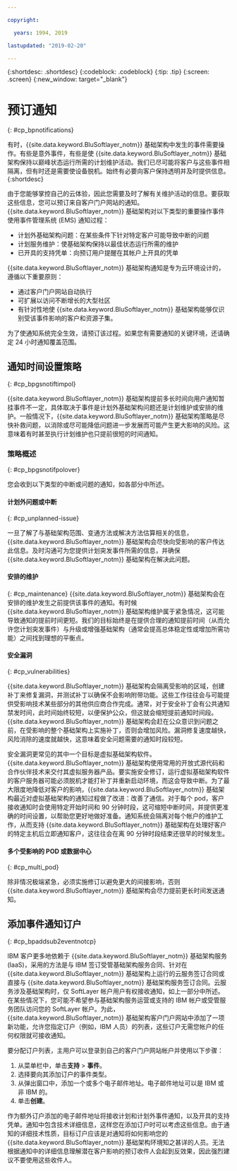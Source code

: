 ```yaml
---

copyright:

  years: 1994, 2019

lastupdated: "2019-02-20"

---
```


{:shortdesc: .shortdesc}
{:codeblock: .codeblock}
{:tip: .tip}
{:screen: .screen}
{:new_window: target="_blank"}


# 预订通知
{: #cp_bpnotifications}

有时，{{site.data.keyword.BluSoftlayer_notm}} 基础架构中发生的事件需要操作。有些是意外事件，有些是使 {{site.data.keyword.BluSoftlayer_notm}} 基础架构保持以巅峰状态运行所需的计划维护活动。我们已尽可能将客户与这些事件相隔离，但有时还是需要使设备脱机。始终有必要向客户保持透明并及时提供信息。
{:shortdesc}

由于您能够掌控自己的云体验，因此您需要及时了解有关维护活动的信息。要获取这些信息，您可以预订来自客户门户网站的通知。{{site.data.keyword.BluSoftlayer_notm}} 基础架构对以下类型的重要操作事件使用事件管理系统 (EMS) 通知过程：
* 计划外基础架构问题：在某些条件下针对特定客户可能导致中断的问题
* 计划服务维护：使基础架构保持以最佳状态运行所需的维护
* 已开具的支持凭单：向预订用户提醒在其帐户上开具的凭单

{{site.data.keyword.BluSoftlayer_notm}} 基础架构通知是专为云环境设计的，遵循以下重要原则：
* 通过客户门户网站自动执行
* 可扩展以访问不断增长的大型社区
* 有针对性地使 {{site.data.keyword.BluSoftlayer_notm}} 基础架构能够仅识别受该事件影响的客户和资源子集。

为了使通知系统完全生效，请预订该过程。如果您有需要通知的关键环境，还请确定 24 小时通知覆盖范围。


## 通知时间设置策略
{: #cp_bpgsnotiftimpol}

{{site.data.keyword.BluSoftlayer_notm}} 基础架构提前多长时间向用户通知暂挂事件不一定，具体取决于事件是计划外基础架构问题还是计划维护或安排的维护。一般情况下，{{site.data.keyword.BluSoftlayer_notm}} 基础架构策略是尽快补救问题，以消除或尽可能降低问题进一步发展而可能产生更大影响的风险。这意味着有时甚至执行计划维护也只提前很短的时间通知。

### 策略概述
{: #cp_bpgsnotifpolover}

您会收到以下类型的中断或问题的通知，如各部分中所述。

#### 计划外问题或中断
{: #cp_unplanned-issue}

一旦了解了与基础架构范围、变通方法或解决方法估算相关的信息，{{site.data.keyword.BluSoftlayer_notm}} 基础架构会尽快向受影响的客户传达此信息。及时沟通可为您提供计划突发事件所需的信息，并确保 {{site.data.keyword.BluSoftlayer_notm}} 基础架构在解决此问题。

#### 安排的维护
{: #cp_maintenance}
{{site.data.keyword.BluSoftlayer_notm}} 基础架构会在安排的维护发生之前提供该事件的通知。有时候 {{site.data.keyword.BluSoftlayer_notm}} 基础架构维护属于紧急情况，这可能导致通知的提前时间更短。我们的目标始终是在提供合理的通知提前时间（从而允许您计划突发事件）与升级或增强基础架构（通常会提高总体稳定性或增加所需功能）之间找到理想的平衡点。

#### 安全漏洞
{: #cp_vulnerabilities}

{{site.data.keyword.BluSoftlayer_notm}} 基础架构会隔离受影响的区域，创建补丁来修复漏洞，并测试补丁以确保不会影响附带功能。这些工作往往会与可能提供受影响技术某些部分的其他供应商合作完成。通常，对于安全补丁会有公共通知禁发时间，此时间始终较短，以便保护公众，但这就会缩短提前通知时间段。{{site.data.keyword.BluSoftlayer_notm}} 基础架构会赶在公众意识到问题之前，在受影响的整个基础架构上实施补丁，否则会增加风险。漏洞修复速度越快，风险消除的速度就越快，这意味着安全问题需要的通知时段较短。

安全漏洞更常见的其中一个目标是虚拟基础架构软件。{{site.data.keyword.BluSoftlayer_notm}} 基础架构使用常用的开放式源代码和合作伙伴技术来交付其虚拟服务器产品。要实施安全修订，运行虚拟基础架构软件的客户服务器可能必须脱机才能打补丁并重新启动环境，而这会导致中断。为了最大限度地降低对客户的影响，{{site.data.keyword.BluSoftlayer_notm}} 基础架构最近对虚拟基础架构的通知过程做了改进：改善了通信。对于每个 pod，客户接收通知时会使用特定开始时间和 90 分钟时段，这可缩短中断时间，并提供更准确的时间设置，以帮助您更好地做好准备。通知系统会隔离对每个帐户的维护工作，从而支持 {{site.data.keyword.BluSoftlayer_notm}} 基础架构在处理好客户的特定主机后立即通知客户，这往往会在离 90 分钟时段结束还很早的时候发生。

#### 多个受影响的 POD 或数据中心
{: #cp_multi_pod}

除非情况极端紧急，必须实施修订以避免更大的间接影响，否则 {{site.data.keyword.BluSoftlayer_notm}} 基础架构会尽力提前更长时间发送通知。


## 添加事件通知订户
{: #cp_bpaddsub2eventnotcp}

IBM 客户更多地依赖于 {{site.data.keyword.BluSoftlayer_notm}} 基础架构服务 (IaaS)，采用的方法是与 IBM 签订受管基础架构服务合同、针对在 {{site.data.keyword.BluSoftlayer_notm}} 基础架构上运行的云服务签订合同或直接与 {{site.data.keyword.BluSoftlayer_notm}} 基础架构服务签订合同。云服务涉及基础架构时，仅 SoftLayer 帐户用户有权接收通知，如上一部分中所述。在某些情况下，您可能不希望参与基础架构服务运营或支持的 IBM 帐户或受管服务团队访问您的 SoftLayer 帐户。为此，{{site.data.keyword.BluSoftlayer_notm}} 基础架构客户门户网站中添加了一项新功能，允许您指定订户（例如，IBM 人员）的列表，这些订户无需您帐户的任何权限就可接收通知。

要分配订户列表，主用户可以登录到自己的客户门户网站帐户并使用以下步骤：
1. 从菜单栏中，单击**支持** > **事件**。
2. 选择要向其添加订户的事件类型。
2. 从弹出窗口中，添加一个或多个电子邮件地址。电子邮件地址可以是 IBM 或非 IBM 的。
3. 单击**创建**。

作为额外订户添加的电子邮件地址将接收计划和计划外事件通知，以及开具的支持凭单。通知中包含技术详细信息，这样您在添加订户时可以考虑这些信息。由于通知的详细技术性质，目标订户应该是对通知将如何影响您的 {{site.data.keyword.BluSoftlayer_notm}} 基础架构环境知之甚详的人员。无法根据通知中的详细信息理解潜在客户影响的预订收件人会起到反效果，因此强烈建议不要使用这些收件人。
